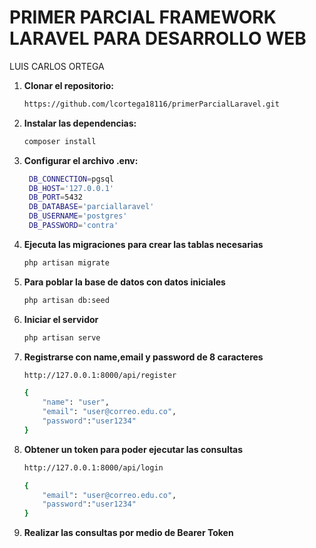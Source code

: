 # PRIMER PARCIAL FRAMEWORK LARAVEL PARA DESARROLLO WEB
LUIS CARLOS ORTEGA


1. **Clonar el repositorio:**
   ```bash
   https://github.com/lcortega18116/primerParcialLaravel.git
2. **Instalar las dependencias:**
   ```bash
   composer install
3. **Configurar el archivo .env:**
   ```bash
    DB_CONNECTION=pgsql
    DB_HOST='127.0.0.1'
    DB_PORT=5432
    DB_DATABASE='parciallaravel'
    DB_USERNAME='postgres'
    DB_PASSWORD='contra'
4. **Ejecuta las migraciones para crear las tablas necesarias**
    ```bash
    php artisan migrate
5. **Para poblar la base de datos con datos iniciales**
    ```bash
    php artisan db:seed
6. **Iniciar el servidor**
    ```bash
    php artisan serve
7. **Registrarse con name,email y password de 8 caracteres**
    ```bash
    http://127.0.0.1:8000/api/register

    {
        "name": "user",
        "email": "user@correo.edu.co",
        "password":"user1234"
    }
8. **Obtener un token para poder ejecutar las consultas**
    ```bash
    http://127.0.0.1:8000/api/login

    {
        "email": "user@correo.edu.co",
        "password":"user1234"
    }
    ```
9. **Realizar las consultas por medio de Bearer Token**



